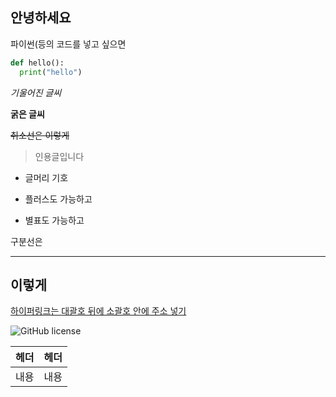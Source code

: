 ## 안녕하세요

파이썬(등의 코드를 넣고 싶으면
```python
def hello():
  print("hello")
```

*기울어진 글씨*

**굵은 글씨**

~~취소선은 이렇게~~

>인용글입니다

- 글머리 기호 

+ 플러스도 가능하고

* 별표도 가능하고

구분선은
***
이렇게
---

[하이퍼링크는 대괄호 뒤에 소괄호 안에 주소 넣기]()

![GitHub license](https://img.shields.io/badge/license-MIT-blue.svg)

|헤더|헤더|
|---|---|
|내용|내용|
